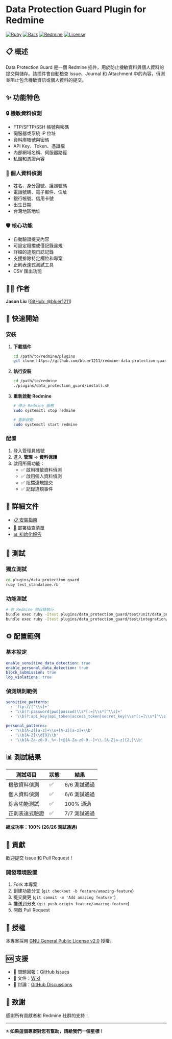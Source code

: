 # Data Protection Guard Plugin for Redmine

[![Ruby](https://img.shields.io/badge/Ruby-2.7+-red.svg)](https://www.ruby-lang.org/)
[![Rails](https://img.shields.io/badge/Rails-6.0+-green.svg)](https://rubyonrails.org/)
[![Redmine](https://img.shields.io/badge/Redmine-6.0+-blue.svg)](https://www.redmine.org/)
[![License](https://img.shields.io/badge/License-GPL%20v2-orange.svg)](https://www.gnu.org/licenses/gpl-2.0.html)

## 📋 概述

Data Protection Guard 是一個 Redmine 插件，用於防止機敏資料與個人資料的提交與儲存。該插件會自動檢查 Issue、Journal 和 Attachment 中的內容，偵測並阻止包含機敏資訊或個人資料的提交。

## ✨ 功能特色

### 🔒 機敏資料偵測
- FTP/SFTP/SSH 帳號與密碼
- 伺服器或系統 IP 位址
- 資料庫帳號與密碼
- API Key、Token、憑證檔
- 內部網域名稱、伺服器路徑
- 私鑰和憑證內容

### 👤 個人資料偵測
- 姓名、身分證號、護照號碼
- 電話號碼、電子郵件、住址
- 銀行帳號、信用卡號
- 出生日期
- 台灣地區地址

### 🛡️ 核心功能
- 自動驗證提交內容
- 可設定阻擋或僅記錄違規
- 詳細的違規日誌記錄
- 支援排除特定欄位和專案
- 正則表達式測試工具
- CSV 匯出功能

## 👨‍💻 作者

**Jason Liu** ([GitHub: @bluer1211](https://github.com/bluer1211))

## 🚀 快速開始

### 安裝

1. **下載插件**
   ```bash
   cd /path/to/redmine/plugins
   git clone https://github.com/bluer1211/redmine-data-protection-guard.git data_protection_guard
   ```

2. **執行安裝**
   ```bash
   cd /path/to/redmine
   ./plugins/data_protection_guard/install.sh
   ```

3. **重新啟動 Redmine**
   ```bash
   # 停止 Redmine 服務
   sudo systemctl stop redmine
   
   # 重新啟動
   sudo systemctl start redmine
   ```

### 配置

1. 登入管理員帳號
2. 進入 **管理** → **資料保護**
3. 啟用所需功能：
   - ✅ 啟用機敏資料偵測
   - ✅ 啟用個人資料偵測
   - ✅ 阻擋違規提交
   - ✅ 記錄違規事件

## 📖 詳細文件

- [📋 安裝指南](INSTALL.md)
- [🔧 部署檢查清單](DEPLOYMENT_CHECKLIST.md)
- [📊 初始化報告](INITIALIZATION_REPORT.md)

## 🧪 測試

### 獨立測試
```bash
cd plugins/data_protection_guard
ruby test_standalone.rb
```

### 功能測試
```bash
# 在 Redmine 根目錄執行
bundle exec ruby -Itest plugins/data_protection_guard/test/unit/data_protection_guard_test.rb
bundle exec ruby -Itest plugins/data_protection_guard/test/integration/data_protection_integration_test.rb
```

## ⚙️ 配置範例

### 基本設定
```yaml
enable_sensitive_data_detection: true
enable_personal_data_detection: true
block_submission: true
log_violations: true
```

### 偵測規則範例
```yaml
sensitive_patterns:
  - 'ftp://[^\\s]+'
  - '\\b(?:password|pwd|passwd)\\s*[:=]\\s*[^\\s]+'
  - '\\b(?:api_key|api_token|access_token|secret_key)\\s*[:=]\\s*[^\\s]+'

personal_patterns:
  - '\\b[A-Z][a-z]+\\s+[A-Z][a-z]+\\b'
  - '\\b[A-Z]\\d{9}\\b'
  - '\\b[A-Za-z0-9._%+-]+@[A-Za-z0-9.-]+\\.[A-Z|a-z]{2,}\\b'
```

## 📊 測試結果

| 測試項目 | 狀態 | 結果 |
|----------|------|------|
| 機敏資料偵測 | ✅ | 6/6 測試通過 |
| 個人資料偵測 | ✅ | 6/6 測試通過 |
| 綜合功能測試 | ✅ | 100% 通過 |
| 正則表達式驗證 | ✅ | 7/7 測試通過 |

**總成功率：100% (26/26 測試通過)**

## 🤝 貢獻

歡迎提交 Issue 和 Pull Request！

### 開發環境設置
1. Fork 本專案
2. 創建功能分支 (`git checkout -b feature/amazing-feature`)
3. 提交變更 (`git commit -m 'Add amazing feature'`)
4. 推送到分支 (`git push origin feature/amazing-feature`)
5. 開啟 Pull Request

## 📄 授權

本專案採用 [GNU General Public License v2.0](LICENSE) 授權。

## 🆘 支援

- 📧 問題回報：[GitHub Issues](https://github.com/bluer1211/data_protection_guard/issues)
- 📖 文件：[Wiki](https://github.com/bluer1211/data_protection_guard/wiki)
- 💬 討論：[GitHub Discussions](https://github.com/bluer1211/data_protection_guard/discussions)

## 🙏 致謝

感謝所有貢獻者和 Redmine 社群的支持！

---

**⭐ 如果這個專案對您有幫助，請給我們一個星標！**

